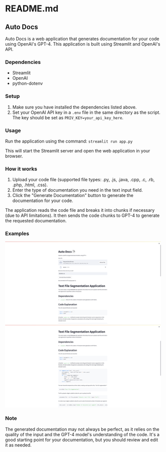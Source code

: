 # README.md

## Auto Docs

Auto Docs is a web application that generates documentation for your code using OpenAI's GPT-4. This application is built using Streamlit and OpenAI's API.

### Dependencies

- Streamlit
- OpenAI
- python-dotenv

### Setup

1. Make sure you have installed the dependencies listed above.
2. Set your OpenAI API key in a `.env` file in the same directory as the script. The key should be set as `PRIV_KEY=your_api_key_here`.

### Usage

Run the application using the command: `streamlit run app.py`

This will start the Streamlit server and open the web application in your browser.

### How it works

1. Upload your code file (supported file types: .py, .js, .java, .cpp, .c, .rb, .php, .html, .css).
2. Enter the type of documentation you need in the text input field.
3. Click the "Generate Documentation" button to generate the documentation for your code.

The application reads the code file and breaks it into chunks if necessary (due to API limitations). It then sends the code chunks to GPT-4 to generate the requested documentation.

### Examples

![Auto Doc Example 2](auto_doc_ex2.png)
![Auto Doc Example 1](auto_doc_ex1.png)


### Note

The generated documentation may not always be perfect, as it relies on the quality of the input and the GPT-4 model's understanding of the code. It's a good starting point for your documentation, but you should review and edit it as needed.

